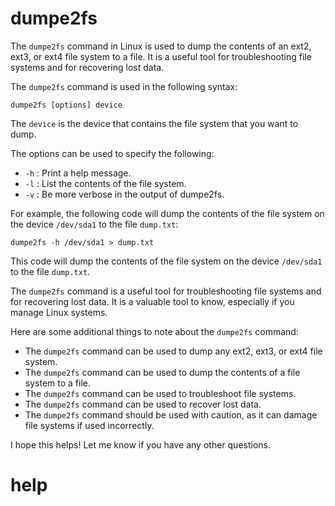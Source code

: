 # dumpe2fs

The `dumpe2fs` command in Linux is used to dump the contents of an ext2, ext3, or ext4 file system to a file. It is a useful tool for troubleshooting file systems and for recovering lost data.

The `dumpe2fs` command is used in the following syntax:

```
dumpe2fs [options] device
```

The `device` is the device that contains the file system that you want to dump.

The options can be used to specify the following:

* `-h` : Print a help message.
* `-l` : List the contents of the file system.
* `-v` : Be more verbose in the output of dumpe2fs.

For example, the following code will dump the contents of the file system on the device `/dev/sda1` to the file `dump.txt`:

```
dumpe2fs -h /dev/sda1 > dump.txt
```

This code will dump the contents of the file system on the device `/dev/sda1` to the file `dump.txt`.

The `dumpe2fs` command is a useful tool for troubleshooting file systems and for recovering lost data. It is a valuable tool to know, especially if you manage Linux systems.

Here are some additional things to note about the `dumpe2fs` command:

* The `dumpe2fs` command can be used to dump any ext2, ext3, or ext4 file system.
* The `dumpe2fs` command can be used to dump the contents of a file system to a file.
* The `dumpe2fs` command can be used to troubleshoot file systems.
* The `dumpe2fs` command can be used to recover lost data.
* The `dumpe2fs` command should be used with caution, as it can damage file systems if used incorrectly.

I hope this helps! Let me know if you have any other questions.




# help 

```

```
